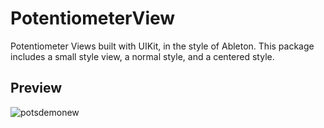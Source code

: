 # PotentiometerView
Potentiometer Views built with UIKit, in the style of Ableton. This package includes a small style view, a normal style, and a centered style.

## Preview
![potsdemonew](https://github.com/hoopzsz/PotentiometerView/assets/83385539/9b518465-9ea6-4590-bfaf-19dceb060449)
